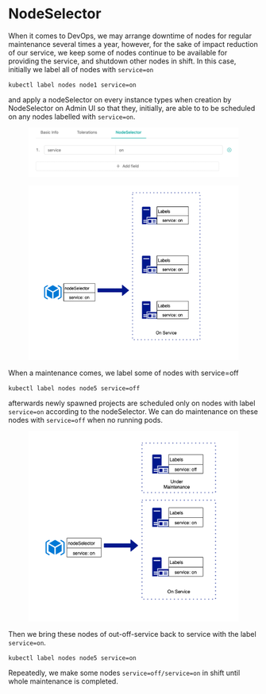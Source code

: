 # NodeSelector

When it comes to DevOps, we may arrange downtime of nodes for regular maintenance several times a year, however, for the sake of impact reduction of our service, we keep some of nodes continue to be available for providing the service, and shutdown other nodes in shift. In this case, initially we label all of nodes with `service=on`

```
kubectl label nodes node1 service=on
```

and apply a nodeSelector on every instance types when creation by NodeSelector on Admin UI so that they, initially, are able to to be scheduled on any nodes labelled with `service=on`.

<figure><img src="../../../.gitbook/assets/nodeSelector_add.png" alt=""><figcaption></figcaption></figure>

<figure><img src="../../../.gitbook/assets/nodeSelector_use_case_on.png" alt=""><figcaption></figcaption></figure>

When a maintenance comes, we label some of nodes with service=off

```
kubectl label nodes node5 service=off
```

afterwards newly spawned projects are scheduled only on nodes with label `service=on` according to the nodeSelector. We can do maintenance on these nodes with `service=off` when no running pods.

<figure><img src="../../../.gitbook/assets/nodeSelector_use_case_off.png" alt=""><figcaption></figcaption></figure>

Then we bring these nodes of out-off-service back to service with the label `service=on`.

```
kubectl label nodes node5 service=on
```

Repeatedly, we make some nodes `service=off/service=on` in shift until whole maintenance is completed.
